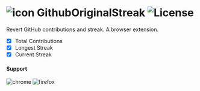 ![icon](https://raw.githubusercontent.com/Naramsim/GithubOriginalStreak/master/icons/g48.png) GithubOriginalStreak ![License](https://img.shields.io/badge/License-MPL2.0-yellowgreen.svg)
===

Revert GitHub contributions and streak. A browser extension.
- [x] Total Contributions
- [x] Longest Streak
- [x] Current Streak

#### Support
![chrome](https://img.shields.io/badge/extension-chrome-brightgreen.svg)
![firefox](https://img.shields.io/badge/extension-firefox-red.svg)

